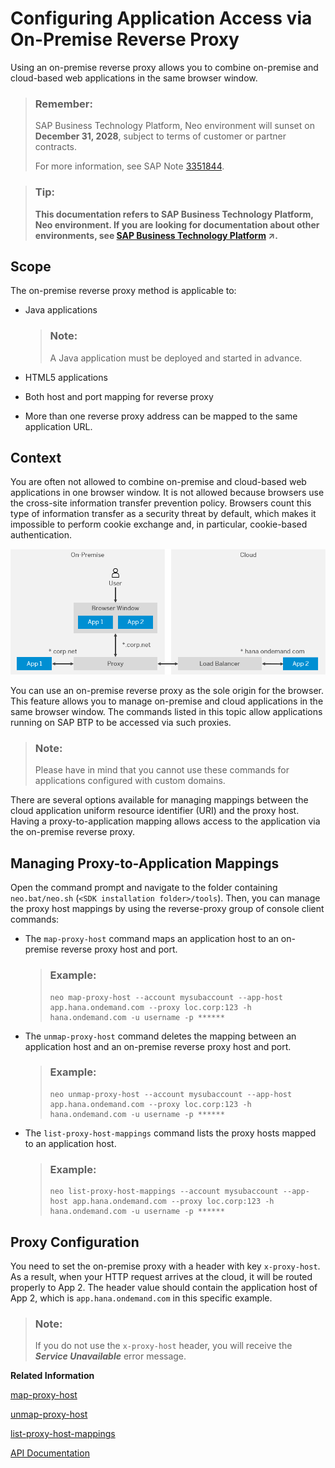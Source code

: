 <!-- loio79773d1793d745b2b943e7bce12bbc51 -->

# Configuring Application Access via On-Premise Reverse Proxy

Using an on-premise reverse proxy allows you to combine on-premise and cloud-based web applications in the same browser window.

> ### Remember:  
> SAP Business Technology Platform, Neo environment will sunset on **December 31, 2028**, subject to terms of customer or partner contracts.
> 
> For more information, see SAP Note [3351844](https://me.sap.com/notes/3351844).

> ### Tip:  
> **This documentation refers to SAP Business Technology Platform, Neo environment. If you are looking for documentation about other environments, see [SAP Business Technology Platform](https://help.sap.com/viewer/65de2977205c403bbc107264b8eccf4b/Cloud/en-US/6a2c1ab5a31b4ed9a2ce17a5329e1dd8.html "SAP Business Technology Platform (SAP BTP) is an integrated offering comprised of four technology portfolios: database and data management, application development and integration, analytics, and intelligent technologies. The platform offers users the ability to turn data into business value, compose end-to-end business processes, and build and extend SAP applications quickly.") :arrow_upper_right:.**



<a name="loio79773d1793d745b2b943e7bce12bbc51__section_s22_fpy_dz"/>

## Scope

The on-premise reverse proxy method is applicable to:

-   Java applications

    > ### Note:  
    > A Java application must be deployed and started in advance.

-   HTML5 applications

-   Both host and port mapping for reverse proxy

-   More than one reverse proxy address can be mapped to the same application URL.




<a name="loio79773d1793d745b2b943e7bce12bbc51__section_pkh_1jy_dz"/>

## Context

You are often not allowed to combine on-premise and cloud-based web applications in one browser window. It is not allowed because browsers use the cross-site information transfer prevention policy. Browsers count this type of information transfer as a security threat by default, which makes it impossible to perform cookie exchange and, in particular, cookie-based authentication.

![](images/On-Premise_Reverse_Proxy_Update_8936188.png)

You can use an on-premise reverse proxy as the sole origin for the browser. This feature allows you to manage on-premise and cloud applications in the same browser window. The commands listed in this topic allow applications running on SAP BTP to be accessed via such proxies.

> ### Note:  
> Please have in mind that you cannot use these commands for applications configured with custom domains.

There are several options available for managing mappings between the cloud application uniform resource identifier \(URI\) and the proxy host. Having a proxy-to-application mapping allows access to the application via the on-premise reverse proxy.



<a name="loio79773d1793d745b2b943e7bce12bbc51__section_jh1_wd2_2z"/>

## Managing Proxy-to-Application Mappings

Open the command prompt and navigate to the folder containing `neo.bat/neo.sh` \(`<SDK installation folder>/tools`\). Then, you can manage the proxy host mappings by using the reverse-proxy group of console client commands:

-   The `map-proxy-host` command maps an application host to an on-premise reverse proxy host and port.

    > ### Example:  
    > ```
    > neo map-proxy-host --account mysubaccount --app-host app.hana.ondemand.com --proxy loc.corp:123 -h hana.ondemand.com -u username -p ******
    > ```

-   The `unmap-proxy-host` command deletes the mapping between an application host and an on-premise reverse proxy host and port.

    > ### Example:  
    > ```
    > neo unmap-proxy-host --account mysubaccount --app-host app.hana.ondemand.com --proxy loc.corp:123 -h hana.ondemand.com -u username -p ******
    > ```

-   The `list-proxy-host-mappings` command lists the proxy hosts mapped to an application host.

    > ### Example:  
    > ```
    > neo list-proxy-host-mappings --account mysubaccount --app-host app.hana.ondemand.com --proxy loc.corp:123 -h hana.ondemand.com -u username -p ******
    > ```




<a name="loio79773d1793d745b2b943e7bce12bbc51__section_rdl_gjn_mz"/>

## Proxy Configuration

You need to set the on-premise proxy with a header with key `x-proxy-host`. As a result, when your HTTP request arrives at the cloud, it will be routed properly to App 2. The header value should contain the application host of App 2, which is `app.hana.ondemand.com` in this specific example.

> ### Note:  
> If you do not use the `x-proxy-host` header, you will receive the ***Service Unavailable*** error message.

**Related Information**  


[map-proxy-host](map-proxy-host-12b5cc4.md "Maps an application host to an on-premise reverse proxy host and port.")

[unmap-proxy-host](unmap-proxy-host-10ddad9.md "Deletes the mapping between an application host and an on-premise reverse proxy host and port.")

[list-proxy-host-mappings](list-proxy-host-mappings-9fbd139.md "Lists the proxy hosts mapped to an application hostname.")

[API Documentation](../30-development-neo/api-documentation-4570e92.md "API documentation for the Neo environment.")

